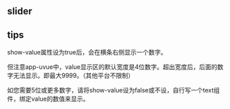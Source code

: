 ## slider

<!-- UTSCOMJSON.slider.description -->

<!-- UTSCOMJSON.slider.attrubute -->

<!-- UTSCOMJSON.slider.event -->

<!-- UTSCOMJSON.slider.example -->

<!-- UTSCOMJSON.slider.compatibility -->

## tips
show-value属性设为true后，会在横条右侧显示一个数字。

但注意app-uvue中，value显示区的默认宽度是4位数字。超出宽度后，后面的数字无法显示。即最大9999。（其他平台不限制）

如您需要5位或更多数字，请将show-value设为false或不设，自行写一个text组件，绑定value的数值来显示。

<!-- UTSCOMJSON.slider.reference -->


